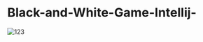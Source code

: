 # Black-and-White-Game-Intellij-
![123](https://user-images.githubusercontent.com/87749498/153754764-5216c3a1-f46f-48e2-9585-f3a3a13547b4.JPG)
